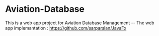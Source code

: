 # Aviation-Database
This is a web app project for Aviation Database Management
-- The web app implemantation : https://github.com/sarparslan/JavaFx
